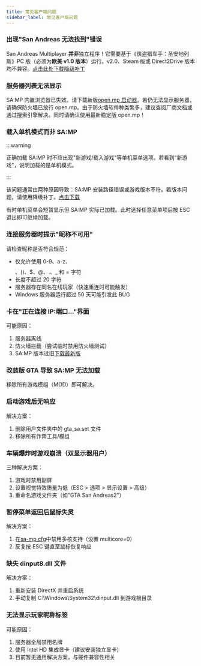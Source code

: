```yaml
---
title: 常见客户端问题
sidebar_label: 常见客户端问题
---
```


### 出现"San Andreas 无法找到"错误

San Andreas Multiplayer **并非**独立程序！它需要基于《侠盗猎车手：圣安地列斯》PC 版（必须为**欧美 v1.0 版本**）运行。v2.0、Steam 版或 Direct2Drive 版本均不兼容。[点击此处下载降级补丁](http://grandtheftauto.filefront.com/file/GTA_SA_Downgrader_Patch;74661)

### 服务器列表无法显示

SA:MP 内置浏览器已失效。请下载新版[open.mp 启动器](https://github.com/openmultiplayer/launcher/releases/latest)。若仍无法显示服务器，请确保防火墙已放行 open.mp。由于防火墙软件种类繁多，建议查阅厂商文档或通过搜索引擎解决。同时请确认使用最新稳定版 open.mp！

### 载入单机模式而非 SA:MP

:::warning

正确加载 SA:MP 时不应出现"新游戏/载入游戏"等单机菜单选项。若看到"新游戏"，说明加载的是单机模式。

:::

该问题通常由两种原因导致：SA:MP 安装路径错误或游戏版本不符。若版本问题，请使用降级补丁。[点击下载](http://grandtheftauto.filefront.com/file/GTA_SA_Downgrader_Patch;74661)

有时单机菜单会短暂显示但 SA:MP 实际已加载。此时选择任意菜单项后按 ESC 退出即可继续加载。

### 连接服务器时提示"昵称不可用"

请检查昵称是否符合规范：

- 仅允许使用 0-9、a-z、$$$$、()、\$、@、.、\_ 和 = 字符
- 长度不超过 20 字符
- 服务器存在同名在线玩家（快速重连时可能触发）
- Windows 服务器运行超过 50 天可能引发此 BUG

### 卡在"正在连接 IP:端口..."界面

可能原因：

1. 服务器离线
2. 防火墙拦截（尝试临时禁用防火墙测试）
3. SA:MP 版本过旧[下载最新版](https://sa-mp.mp/downloads/)

### 改装版 GTA 导致 SA:MP 无法加载

移除所有游戏模组（MOD）即可解决。

### 启动游戏后无响应

解决方案：

1. 删除用户文件夹中的 gta_sa.set 文件
2. 移除所有作弊工具/模组

### 车辆爆炸时游戏崩溃（双显示器用户）

三种解决方案：

1. 游戏时禁用副屏
2. 设置视觉特效质量为低（ESC > 选项 > 显示设置 > 高级）
3. 重命名游戏文件夹（如"GTA San Andreas2"）

### 暂停菜单返回后鼠标失灵

解决方案：

1. 在[sa-mp.cfg](ClientCommands#file-sa-mpcfg)中禁用多核支持（设置 multicore=0）
2. 反复按 ESC 键直至鼠标恢复响应

### 缺失 dinput8.dll 文件

解决方案：

1. 重新安装 DirectX 并重启系统
2. 手动复制 C:\\Windows\\System32\\dinput.dll 到游戏根目录

### 无法显示玩家昵称标签

可能原因：

1. 服务器全局禁用名牌
2. 使用 Intel HD 集成显卡（建议安装独立显卡）
3. 目前暂无通用解决方案，与硬件兼容性相关
